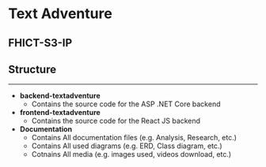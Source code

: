 # Text Adventure
## FHICT-S3-IP

## Structure
---
- **backend-textadventure**
    - Contains the source code for the ASP .NET Core backend
- **frontend-textadventure**
    - Contains the source code for the React JS backend 
- **Documentation**
    - Contains All documentation files (e.g. Analysis, Research, etc.)
    - Contains All used diagrams (e.g. ERD, Class diagram, etc.)
    - Cotnains All media (e.g. images used, videos download, etc.)